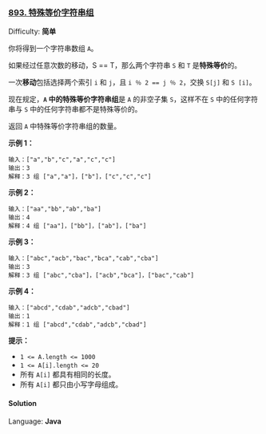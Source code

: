 ### [893\. 特殊等价字符串组](https://leetcode-cn.com/problems/groups-of-special-equivalent-strings/)

Difficulty: **简单**


你将得到一个字符串数组 `A`。

如果经过任意次数的移动，S == T，那么两个字符串 `S` 和 `T` 是**特殊等价**的。

一次**移动**包括选择两个索引 `i` 和 `j`，且 `i ％ 2 == j ％ 2`，交换 `S[j]` 和 `S [i]`。

现在规定，**`A` 中的特殊等价字符串组**是 `A` 的非空子集 `S`，这样不在 `S` 中的任何字符串与 `S` 中的任何字符串都不是特殊等价的。

返回 `A` 中特殊等价字符串组的数量。

**示例 1：**

```
输入：["a","b","c","a","c","c"]
输出：3
解释：3 组 ["a","a"]，["b"]，["c","c","c"]
```

**示例 2：**

```
输入：["aa","bb","ab","ba"]
输出：4
解释：4 组 ["aa"]，["bb"]，["ab"]，["ba"]
```

**示例 3：**

```
输入：["abc","acb","bac","bca","cab","cba"]
输出：3
解释：3 组 ["abc","cba"]，["acb","bca"]，["bac","cab"]
```

**示例 4：**

```
输入：["abcd","cdab","adcb","cbad"]
输出：1
解释：1 组 ["abcd","cdab","adcb","cbad"]
```

**提示：**

*   `1 <= A.length <= 1000`
*   `1 <= A[i].length <= 20`
*   所有 `A[i]` 都具有相同的长度。
*   所有 `A[i]` 都只由小写字母组成。


#### Solution

Language: **Java**

```java
​
```